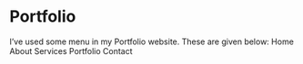 # Portfolio
I’ve used some menu in my Portfolio website. These are given below: Home About Services Portfolio Contact
